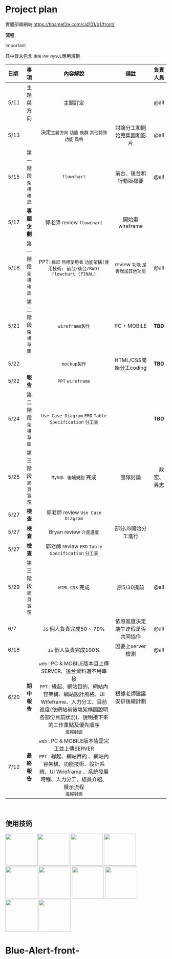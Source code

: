 # Project plan

實體部屬網站:https://tibamef2e.com/cid101/g1/front/

**流程**  
> [!IMPORTANT]
> 其中皆未包含 `後端` `PHP` `MySQL`應用規劃

| 日期 | 事項 | 內容解說 | 備註 | 負責人員 |
| :--- | :---: | :---: | :---: | ---: |
| 5/11 | 主題與方向  | 主題訂定 | |  @all |
| 5/13 |  | 決定`主題方向` `功能` `族群` `其他特殊功能` `風格` | 討論分工和開始蒐集圖和影片 | @all |
| 5/15 | 第一階段 `架構確認` | `flowchart` | 前台、後台和行動版都要 | @all |
| 5/17 | **專題企劃** | 郭老師 review `flowchart` | 開始畫wireframe |
| 5/18 | 第一階段 `架構確認` | PPT: `緣起` `目標使用者` `功能架構(使用技術: 前台/後台/RWD)` `flowchart (FINAL)` | review `功能` `是否增加其他功能` | @all |
| 5/21 | 第二階段 `架構草圖` | `wireframe製作` | PC + MOBILE | **TBD** |
| 5/22 |  | `mockup製作` | HTML/CSS開始分工coding | **TBD** |
| 5/22 | **報告** | `PPT` `wireframe` |
| 5/24 | 第二階段 `架構草圖` | `Use Case Diagram` `ERD` `Table Specification` `分工表` |  | **TBD** |
| 5/25 | 第三階段 `網頁實現` | `MySQL 後端規劃` 完成 | 團隊討論 | 政宏、昇志 |
| 5/27 | **檢查** | 郭老師 review `Use Case Diagram` |
| 5/27 | **檢查** | Bryan review `介面進度` | 部分JS開始分工進行 |
| 5/27 | **檢查** | 郭老師 review `ERD` `Table Specification` `分工表` |
| 5/29 | 第三階段 `網頁實現` | `HTML` `CSS` 完成 | 原5/30提前 | @all |
| 6/7 |  | `JS` 個人負責完成50 ~ 70% | 依照進度決定端午連假是否共同協作 | @all |
| 6/18 |  | `JS` 個人負責完成100% | 因要上server檢測 | @all |
| 6/20 | **期中報告** | `web` : PC & MOBILE版本且上傳SERVER、後台資料還不用串接 <br> `PPT` : 緣起、網站目的、網站內容架構、網站設計風格、UI Wifeframe、人力分工、目前進度(依網站前後端架構圖說明各部份目前狀況)、說明接下來的工作重點及優先順序 <br> `海報封面` | 根據老師建議安排後續計劃 |
| 7/12 | **最終報告** | `web` : PC & MOBILE版本皆需完工並上傳SERVER <br> `PPT` : 緣起、網站目的 、網站內容架構、功能技術、設計系統、UI Wireframe 、系統發展時程、人力分工、組員介紹、展示流程 <br> `海報封面` |

<br>

## 使用技術
<img src="https://static-00.iconduck.com/assets.00/html-5-icon-726x1024-evem6gg5.png" height="100px"><img src="https://cdn-icons-png.flaticon.com/512/5968/5968242.png" height="100px">
<img src="https://upload.wikimedia.org/wikipedia/commons/thumb/d/d4/Javascript-shield.svg/1200px-Javascript-shield.svg.png" height="100px">
<img src="https://iconape.com/wp-content/png_logo_vector/jquery.png" height="100px">
<img src="https://cdn-icons-png.flaticon.com/512/5968/5968332.png" height="100px">
<img src="https://static-00.iconduck.com/assets.00/mysql-original-wordmark-icon-2048x1064-jfbaqrzh.png" height="100px">
<img src="https://cdn.iconscout.com/icon/free/png-256/free-vuejs-1175052.png?f=webp" height="100px">
<img src="https://cdn.worldvectorlogo.com/logos/jquery-ui.svg" height="100px">
<img src="https://raw.githubusercontent.com/d3/d3-logo/master/d3.png" height="100px">
<img src="https://bootstrap-vue.org/_nuxt/icons/icon_512x512.67aef2.png" height="100px">
# Blue-Alert-front-
